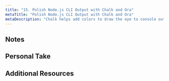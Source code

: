 ```yaml
---
title: "15. Polish Node.js CLI Output with Chalk and Ora"
metaTitle: "Polish Node.js CLI Output with Chalk and Ora"
metaDescription: "Chalk helps add colors to draw the eye to console output, and Ora gives you all the spinners you could possibly want for communicating that important work is being done in the background or child process."
---
```


## Notes

## Personal Take

## Additional Resources
